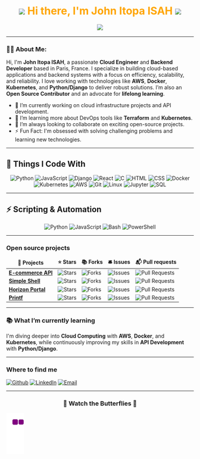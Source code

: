 <h1 align="center">
  <img src="https://emojis.slackmojis.com/emojis/images/1531849430/4246/blob-sunglasses.gif?1531849430" width="30"/> 
  <span style="color:orange">Hi there, I'm John Itopa ISAH</span>
  <img src="https://emojis.slackmojis.com/emojis/images/1531849430/4246/blob-sunglasses.gif?1531849430" width="30"/>
</h1>

<p align="center">
  <img src="https://readme-typing-svg.herokuapp.com?color=00FF00&width=400&lines=Cloud+Engineer;Backend+Developer;Open+Source+Contributor;Lifelong+Learner;Tech+Enthusiast;Creative+Problem+Solver" />
</p>

---

### 👨‍💻 About Me:
Hi, I'm **John Itopa ISAH**, a passionate **Cloud Engineer** and **Backend Developer** based in Paris, France. I specialize in building cloud-based applications and backend systems with a focus on efficiency, scalability, and reliability. I love working with technologies like **AWS**, **Docker**, **Kubernetes**, and **Python/Django** to deliver robust solutions. I’m also an **Open Source Contributor** and an advocate for **lifelong learning**.

- 🔭 I’m currently working on cloud infrastructure projects and API development.
- 🌱 I’m learning more about DevOps tools like **Terraform** and **Kubernetes**.
- 🤝 I’m always looking to collaborate on exciting open-source projects.
- ⚡ Fun Fact: I'm obsessed with solving challenging problems and learning new technologies.

---

<h2>🚀 Things I Code With</h2>

<p align="center">
  <!-- Python -->
  <img alt="Python" src="https://cdn.jsdelivr.net/gh/devicons/devicon/icons/python/python-original.svg" width="50" height="50"/>
   <!-- JavaScript -->
  <img alt="JavaScript" src="https://cdn.jsdelivr.net/gh/devicons/devicon/icons/javascript/javascript-original.svg" width="50" height="50" />
  <!-- Django -->
  <img alt="Django" src="https://cdn.jsdelivr.net/gh/devicons/devicon/icons/django/django-plain.svg" width="50" height="50" />
  <!-- React -->
  <img alt="React" src="https://cdn.jsdelivr.net/gh/devicons/devicon/icons/react/react-original.svg" width="50" height="50" />
  <!-- C -->
  <img alt="C" src="https://cdn.jsdelivr.net/gh/devicons/devicon/icons/c/c-original.svg" width="50" height="50" />
  <!-- HTML -->
  <img alt="HTML" src="https://cdn.jsdelivr.net/gh/devicons/devicon/icons/html5/html5-original.svg" width="50" height="50" />
  <!-- CSS -->
  <img alt="CSS" src="https://cdn.jsdelivr.net/gh/devicons/devicon/icons/css3/css3-original.svg" width="50" height="50" />
  <!-- Docker -->
  <img alt="Docker" src="https://cdn.jsdelivr.net/gh/devicons/devicon/icons/docker/docker-original.svg" width="50" height="50" />
  <!-- Kubernetes -->
  <img alt="Kubernetes" src="https://cdn.jsdelivr.net/gh/devicons/devicon/icons/kubernetes/kubernetes-plain.svg" width="50" height="50" />
  <!-- AWS -->
  <img alt="AWS" src="https://cdn.jsdelivr.net/gh/devicons/devicon/icons/amazonwebservices/amazonwebservices-original-wordmark.svg" width="50" height="50" />
  <!-- Git -->
  <img alt="Git" src="https://cdn.jsdelivr.net/gh/devicons/devicon/icons/git/git-original.svg" width="50" height="50" />
  <!-- Linux -->
  <img alt="Linux" src="https://cdn.jsdelivr.net/gh/devicons/devicon/icons/linux/linux-original.svg" width="50" height="50" />
  <!-- Jupyter -->
  <img alt="Jupyter" src="https://cdn.jsdelivr.net/gh/devicons/devicon/icons/jupyter/jupyter-original.svg" width="50" height="50" />
  <!-- SQL -->
  <img alt="SQL" src="https://cdn.jsdelivr.net/gh/devicons/devicon/icons/mysql/mysql-original.svg" width="50" height="50" />
  
</p>

---

<h2>⚡ Scripting & Automation</h2>
<p align="center">
  <!-- Python Scripting -->
  <img alt="Python" src="https://cdn.jsdelivr.net/gh/devicons/devicon/icons/python/python-original.svg" width="50" height="50" />
  <!-- JavaScript -->
  <img alt="JavaScript" src="https://cdn.jsdelivr.net/gh/devicons/devicon/icons/javascript/javascript-original.svg" width="50" height="50" />
  <!-- Bash -->
  <img alt="Bash" src="https://cdn.jsdelivr.net/gh/devicons/devicon/icons/bash/bash-original.svg" width="50" height="50" />
  <!-- PowerShell -->
  <img alt="PowerShell" src="https://cdn.jsdelivr.net/gh/devicons/devicon/icons/powershell/powershell-original.svg" width="50" height="50"/>
  
</p>

---

<h3>Open source projects</h3>
<table>
  <thead align="center">
    <tr border: none;>
      <td><b>🎁 Projects</b></td>
      <td><b>⭐ Stars</b></td>
      <td><b>📚 Forks</b></td>
      <td><b>🛎 Issues</b></td>
      <td><b>📬 Pull requests</b></td>
    </tr>
  </thead>
  <tbody>
    <tr>
      <td><a href="https://github.com/johnitopaisah/E-commerce-API"><b>E-commerce API</b></a></td>
      <td><img alt="Stars" src="https://img.shields.io/github/stars/johnitopaisah/E-commerce-API?style=flat-square&labelColor=343b41"/></td>
      <td><img alt="Forks" src="https://img.shields.io/github/forks/johnitopaisah/E-commerce-API?style=flat-square&labelColor=343b41"/></td>
      <td><img alt="Issues" src="https://img.shields.io/github/issues/johnitopaisah/E-commerce-API?style=flat-square&labelColor=343b41"/></td>
      <td><img alt="Pull Requests" src="https://img.shields.io/github/issues-pr/johnitopaisah/E-commerce-API?style=flat-square&labelColor=343b41"/></td>
    </tr>
    <tr>
      <td><a href="https://github.com/johnitopaisah/simple_shell1"><b>Simple Shell</b></a></td>
      <td><img alt="Stars" src="https://img.shields.io/github/stars/johnitopaisah/simple_shell1?style=flat-square&labelColor=343b41"/></td>
      <td><img alt="Forks" src="https://img.shields.io/github/forks/johnitopaisah/simple_shell1?style=flat-square&labelColor=343b41"/></td>
      <td><img alt="Issues" src="https://img.shields.io/github/issues/johnitopaisah/simple_shell1?style=flat-square&labelColor=343b41"/></td>
      <td><img alt="Pull Requests" src="https://img.shields.io/github/issues-pr/johnitopaisah/simple_shell1?style=flat-square&labelColor=343b41"/></td>
    </tr>
    <tr>
      <td><a href="https://github.com/johnitopaisah/horizonportal_project"><b>Horizon Portal</b></a></td>
      <td><img alt="Stars" src="https://img.shields.io/github/stars/johnitopaisah/horizonportal_project?style=flat-square&labelColor=343b41"/></td>
      <td><img alt="Forks" src="https://img.shields.io/github/forks/johnitopaisah/horizonportal_project?style=flat-square&labelColor=343b41"/></td>
      <td><img alt="Issues" src="https://img.shields.io/github/issues/johnitopaisah/horizonportal_project?style=flat-square&labelColor=343b41"/></td>
      <td><img alt="Pull Requests" src="https://img.shields.io/github/issues-pr/johnitopaisah/horizonportal_project?style=flat-square&labelColor=343b41"/></td>
    </tr>
    <tr>
      <td><a href="https://github.com/johnitopaisah/printf"><b>Printf</b></a></td>
      <td><img alt="Stars" src="https://img.shields.io/github/stars/johnitopaisah/printf?style=flat-square&labelColor=343b41"/></td>
      <td><img alt="Forks" src="https://img.shields.io/github/forks/johnitopaisah/printf?style=flat-square&labelColor=343b41"/></td>
      <td><img alt="Issues" src="https://img.shields.io/github/issues/johnitopaisah/printf?style=flat-square&labelColor=343b41"/></td>
      <td><img alt="Pull Requests" src="https://img.shields.io/github/issues-pr/johnitopaisah/printf?style=flat-square&labelColor=343b41"/></td>
    </tr>
  </tbody>
</table>

---

<h3>📚 What I’m currently learning</h3>
<p>I'm diving deeper into <b>Cloud Computing</b> with <b>AWS</b>, <b>Docker</b>, and <b>Kubernetes</b>, while continuously improving my skills in <b>API Development</b> with <b>Python/Django</b>.</p>

---

<h3>Where to find me</h3>
<p><a href="https://github.com/johnitopaisah" target="_blank"><img alt="Github" src="https://img.shields.io/badge/GitHub-%2312100E.svg?&style=for-the-badge&logo=Github&logoColor=white" /></a> <a href="https://www.linkedin.com/in/johnitopaisah" target="_blank"><img alt="LinkedIn" src="https://img.shields.io/badge/linkedin-%230077B5.svg?&style=for-the-badge&logo=linkedin&logoColor=white" /></a> <a href="mailto:john-itopa.isah@eleve.isep.fr"><img alt="Email" src="https://img.shields.io/badge/Email-D14836?style=for-the-badge&logo=gmail&logoColor=white" /></a></p>

---

<h3 align="center">🦋 Watch the Butterflies 🦋</h3>
<p>
  <img src="https://github.com/johnitopaisah/johnitopaisah/blob/output/github-contribution-grid-butterflies.gif" alt="butterflies"/>
</p>

